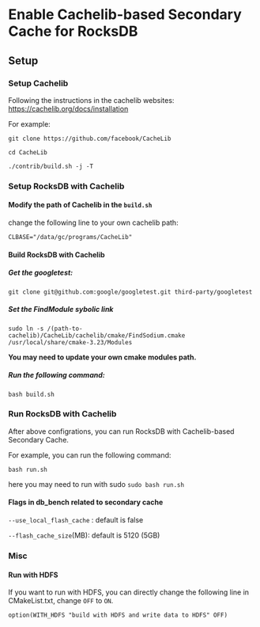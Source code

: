 # Enable Cachelib-based Secondary Cache for RocksDB

## Setup


### Setup Cachelib

Following the instructions in the cachelib websites: https://cachelib.org/docs/installation

For example: 

`git clone https://github.com/facebook/CacheLib`

`cd CacheLib`

`./contrib/build.sh -j -T`

### Setup RocksDB with Cachelib

#### Modify the path of Cachelib in the `build.sh`

change the following line to your own cachelib path: 

`CLBASE="/data/gc/programs/CacheLib"`

#### Build RocksDB with Cachelib

##### Get the googletest:

`git clone git@github.com:google/googletest.git third-party/googletest`

##### Set the FindModule sybolic link

`sudo ln -s /(path-to-cachelib)/CacheLib/cachelib/cmake/FindSodium.cmake /usr/local/share/cmake-3.23/Modules`

**You may need to update your own cmake modules path.**

##### Run the following command: 

`bash build.sh`

### Run RocksDB with Cachelib

After above configrations, you can run RocksDB with Cachelib-based Secondary Cache.

For example, you can run the following command: 

`bash run.sh`

here you may need to run with sudo `sudo bash run.sh`

#### Flags in db_bench related to secondary cache

`--use_local_flash_cache` : default is false

`--flash_cache_size`(MB): default is 5120 (5GB)

### Misc

#### Run with HDFS

If you want to run with HDFS, you can directly change the following line in CMakeList.txt, change `OFF` to `ON`. 

`option(WITH_HDFS "build with HDFS and write data to HDFS" OFF)`
